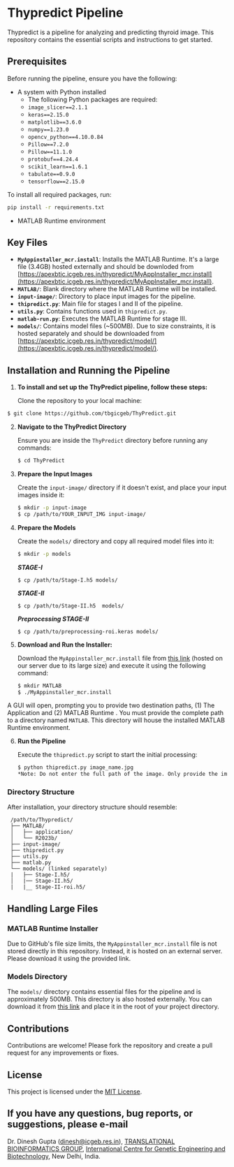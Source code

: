 # Thypredict Pipeline

Thypredict is a pipeline for analyzing and predicting thyroid image. This repository contains the essential scripts and instructions to get started.

## Prerequisites

Before running the pipeline, ensure you have the following:

- A system with Python installed
  - The following Python packages are required:
  - `image_slicer==2.1.1`
  - `keras==2.15.0`
  - `matplotlib==3.6.0`
  - `numpy==1.23.0`
  - `opencv_python==4.10.0.84`
  - `Pillow==7.2.0`
  - `Pillow==11.1.0`
  - `protobuf==4.24.4`
  - `scikit_learn==1.6.1`
  - `tabulate==0.9.0`
  - `tensorflow==2.15.0`

To install all required packages, run:

```bash
pip install -r requirements.txt
```
- MATLAB Runtime environment

## Key Files

- **`MyAppinstaller_mcr.install`**: Installs the MATLAB Runtime. It's a large file (3.4GB) hosted externally and should be downloded from [https://apexbtic.icgeb.res.in/thypredict/MyAppInstaller_mcr.install](https://apexbtic.icgeb.res.in/thypredict/MyAppInstaller_mcr.install).
- **`MATLAB/`**: Blank directory where the MATLAB Runtime will be installed.
- **`input-image/`**: Directory to place input images for the pipeline.
- **`thipredict.py`**: Main file for stages I and II of the pipeline.
- **`utils.py`**: Contains functions used in `thipredict.py`.
- **`matlab-run.py`**: Executes the MATLAB Runtime for stage III.
- **`models/`**: Contains model files (~500MB). Due to size constraints, it is hosted separately and should be downloaded from [https://apexbtic.icgeb.res.in/thypredict/model/](https://apexbtic.icgeb.res.in/thypredict/model/).

## Installation and Running the Pipeline
1. **To install and set up the ThyPredict pipeline, follow these steps:**

    Clone the repository to your local machine:

```bash
$ git clone https://github.com/tbgicgeb/ThyPredict.git
```

2. **Navigate to the ThyPredict Directory**

   Ensure you are inside the `ThyPredict` directory before running any commands:

   ```bash
   $ cd ThyPredict
   ```

3. **Prepare the Input Images**

   Create the `input-image/` directory if it doesn't exist, and place your input images inside it:

   ```bash
   $ mkdir -p input-image
   $ cp /path/to/YOUR_INPUT_IMG input-image/
   ```

4. **Prepare the Models**

   Create the `models/` directory and copy all required model files into it:

   ```bash
   $ mkdir -p models
   ```
   ***STAGE-I***
   ```
   $ cp /path/to/Stage-I.h5 models/
   ```
   ***STAGE-II***
   ```
   $ cp /path/to/Stage-II.h5  models/
   ```
   ***Preprocessing STAGE-II***
   ```
   $ cp /path/to/preprocessing-roi.keras models/
   ```
     
5. **Download and Run the Installer:**

   Download the `MyAppinstaller_mcr.install` file from [this link](https://apexbtic.icgeb.res.in/thypredict/MyAppInstaller_mcr.install) (hosted on our server due to its large size) and execute it using the following command:
   
   ```bash
   $ mkdir MATLAB
   $ ./MyAppinstaller_mcr.install
   ```
   
A GUI will open, prompting you to provide two destination paths, (1) The Application and (2) MATLAB Runtime . You must provide the complete path to a directory named `MATLAB`. This directory will house the installed MATLAB Runtime environment.

6. **Run the Pipeline**

   Execute the `thipredict.py` script to start the initial processing:

   ```bash
   $ python thipredict.py image_name.jpg
   *Note: Do not enter the full path of the image. Only provide the image name that is inside the input-image directory
   ```

### Directory Structure

   After installation, your directory structure should resemble:

  ```
   /path/to/Thypredict/
   ├── MATLAB/
   │   ├── application/
   │   └── R2023b/
   ├── input-image/
   ├── thipredict.py
   ├── utils.py
   ├── matlab.py
   └── models/ (linked separately)
   |   ├── Stage-I.h5/
   │   |── Stage-II.h5/
   |   |__ Stage-II-roi.h5/
   ```

## Handling Large Files

### MATLAB Runtime Installer

Due to GitHub's file size limits, the `MyAppinstaller_mcr.install` file is not stored directly in this repository. Instead, it is hosted on an external server. Please download it using the provided link.

### Models Directory

The `models/` directory contains essential files for the pipeline and is approximately 500MB. This directory is also hosted externally. You can download it from [this link](#) and place it in the root of your project directory.

## Contributions

Contributions are welcome! Please fork the repository and create a pull request for any improvements or fixes.

## License

This project is licensed under the [MIT License](LICENSE).


## If you have any questions, bug reports, or suggestions, please e-mail
Dr. Dinesh Gupta (dinesh@icgeb.res.in), [TRANSLATIONAL BIOINFORMATICS GROUP](https://bioinfo.icgeb.res.in/bioinfo/), [International Centre for Genetic Engineering and Biotechnology](https://www.icgeb.org/), New Delhi, India. 

